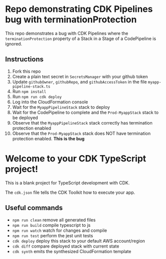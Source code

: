 # Repo demonstrating CDK Pipelines bug with terminationProtection

This repo demonstrates a bug with CDK Pipelines where the `terminationProtection` property of a Stack in a Stage of a CodePipeline is ignored.

## Instructions

1) Fork this repo
2) Create a plain text secret in `SecretsManager` with your github token 
3) Update `githubOwner`, `githubRepo`, and `githubAccessToken` in the file `myapp-pipeline-stack.ts`
4) Run `npm install`
5) Run `npm run cdk deploy`
6) Log into the CloudFormation console
7) Wait for the `MyappPipelineStack` stack to deploy
8) Wait for the CodePipeline to complete and the `Prod-MyappStack` stack to be deployed
9) Observe that the `MyappPipelineStack` stack correctly has termination protection enabled
10) Observe that the `Prod-MyappStack` stack does NOT have termination protection enabled. **This is the bug**

# Welcome to your CDK TypeScript project!

This is a blank project for TypeScript development with CDK.

The `cdk.json` file tells the CDK Toolkit how to execute your app.

## Useful commands

 * `npm run clean`   remove all generated files
 * `npm run build`   compile typescript to js
 * `npm run watch`   watch for changes and compile
 * `npm run test`    perform the jest unit tests
 * `cdk deploy`      deploy this stack to your default AWS account/region
 * `cdk diff`        compare deployed stack with current state
 * `cdk synth`       emits the synthesized CloudFormation template

